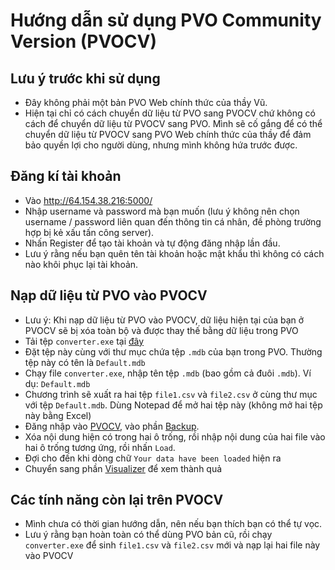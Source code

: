 # Hướng dẫn sử dụng PVO Community Version (PVOCV)
## Lưu ý trước khi sử dụng 
- Đây không phải một bản PVO Web chính thức của thầy Vũ.
- Hiện tại chỉ có cách chuyển dữ liệu từ PVO sang PVOCV chứ không có cách để chuyển dữ liệu từ PVOCV sang PVO. Mình sẽ cố gắng để có thể chuyển dữ liệu từ PVOCV sang PVO Web chính thức của thầy để đảm bảo quyền lợi cho người dùng, nhưng mình không hứa trước được.
## Đăng kí tài khoản
- Vào http://64.154.38.216:5000/
- Nhập username và password mà bạn muốn (lưu ý không nên chọn username / password liên quan đến thông tin cá nhân, đề phòng trường hợp bị kẻ xấu tấn công server).
- Nhấn Register để tạo tài khoản và tự động đăng nhập lần đầu.
- Lưu ý rằng nếu bạn quên tên tài khoản hoặc mật khẩu thì không có cách nào khôi phục lại tài khoản.
## Nạp dữ liệu từ PVO vào PVOCV
- Lưu ý: Khi nạp dữ liệu từ PVO vào PVOCV, dữ liệu hiện tại của bạn ở PVOCV sẽ bị xóa toàn bộ và được thay thế bằng dữ liệu trong PVO
- Tải tệp `converter.exe` tại [đây](https://drive.google.com/file/d/1yBGy-4lw7Pe4A546ei_G3lyRrdy3Onwg/view?usp=sharing)
- Đặt tệp này cùng với thư mục chứa tệp `.mdb` của bạn trong PVO. Thường tệp này có tên là `Default.mdb`
- Chạy file `converter.exe`, nhập tên tệp `.mdb` (bao gồm cả đuôi `.mdb`). Ví dụ: `Default.mdb`
- Chương trình sẽ xuất ra hai tệp `file1.csv` và `file2.csv` ở cùng thư mục với tệp `Default.mdb`. Dùng Notepad để mở hai tệp này (không mở hai tệp này bằng Excel)
- Đăng nhập vào [PVOCV](http://64.154.38.216:5000/), vào phần [Backup](http://64.154.38.216:5000/backup).
- Xóa nội dung hiện có trong hai ô trống, rồi nhập nội dung của hai file vào hai ô trống tương ứng, rồi nhấn `Load`.
- Đợi cho đến khi dòng chữ `Your data have been loaded` hiện ra
- Chuyển sang phần [Visualizer](http://64.154.38.216:5000/visualizer) để xem thành quả
## Các tính năng còn lại trên PVOCV
- Mình chưa có thời gian hướng dẫn, nên nếu bạn thích bạn có thể tự vọc.
- Lưu ý rằng bạn hoàn toàn có thể dùng PVO bản cũ, rồi chạy `converter.exe` để sinh `file1.csv` và `file2.csv` mới và nạp lại hai file này vào PVOCV 
